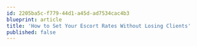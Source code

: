 ```yaml
---
id: 2205ba5c-f779-44d1-a45d-ad7534cac4b3
blueprint: article
title: 'How to Set Your Escort Rates Without Losing Clients'
published: false
---
```

